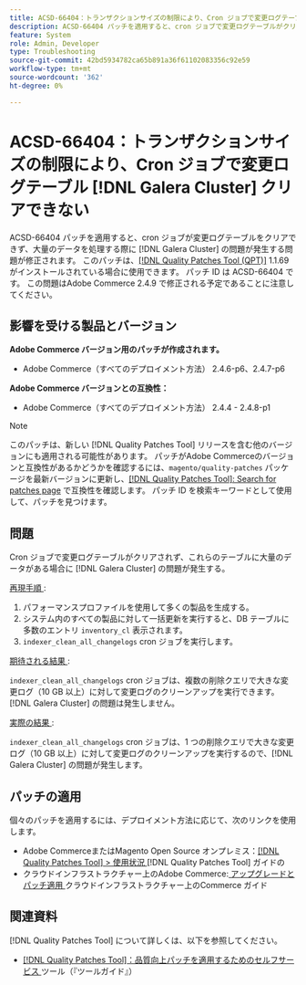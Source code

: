 ```yaml
---
title: ACSD-66404：トランザクションサイズの制限により、Cron ジョブで変更ログテーブル  [!DNL Galera Cluster]  クリアに失敗する
description: ACSD-66404 パッチを適用すると、cron ジョブで変更ログテーブルがクリアされず、これらのテーブルに大量のデータが含まれている場合に問題が発生する  [!DNL Galera Cluster] Adobe Commerceの問題を修正できます。
feature: System
role: Admin, Developer
type: Troubleshooting
source-git-commit: 42bd5934782ca65b891a36f61102083356c92e59
workflow-type: tm+mt
source-wordcount: '362'
ht-degree: 0%

---
```



# ACSD-66404：トランザクションサイズの制限により、Cron ジョブで変更ログテーブル [!DNL Galera Cluster] クリアできない

ACSD-66404 パッチを適用すると、cron ジョブが変更ログテーブルをクリアできず、大量のデータを処理する際に [!DNL Galera Cluster] の問題が発生する問題が修正されます。 このパッチは、[[!DNL Quality Patches Tool (QPT)]](/help/tools/quality-patches-tool/quality-patches-tool-to-self-serve-quality-patches.md) 1.1.69 がインストールされている場合に使用できます。 パッチ ID は ACSD-66404 です。 この問題はAdobe Commerce 2.4.9 で修正される予定であることに注意してください。

## 影響を受ける製品とバージョン

**Adobe Commerce バージョン用のパッチが作成されます。**

* Adobe Commerce（すべてのデプロイメント方法） 2.4.6-p6、2.4.7-p6

**Adobe Commerce バージョンとの互換性：**

* Adobe Commerce（すべてのデプロイメント方法） 2.4.4 - 2.4.8-p1

>[!NOTE]
>
>このパッチは、新しい [!DNL Quality Patches Tool] リリースを含む他のバージョンにも適用される可能性があります。 パッチがAdobe Commerceのバージョンと互換性があるかどうかを確認するには、`magento/quality-patches` パッケージを最新バージョンに更新し、[[!DNL Quality Patches Tool]: Search for patches page](https://experienceleague.adobe.com/tools/commerce-quality-patches/index.html) で互換性を確認します。 パッチ ID を検索キーワードとして使用して、パッチを見つけます。

## 問題

Cron ジョブで変更ログテーブルがクリアされず、これらのテーブルに大量のデータがある場合に [!DNL Galera Cluster] の問題が発生する。

<u> 再現手順 </u>:

1. パフォーマンスプロファイルを使用して多くの製品を生成する。
1. システム内のすべての製品に対して一括更新を実行すると、DB テーブルに多数のエントリ `inventory_cl` 表示されます。
1. `indexer_clean_all_changelogs` cron ジョブを実行します。

<u> 期待される結果 </u>:

`indexer_clean_all_changelogs` cron ジョブは、複数の削除クエリで大きな変更ログ（10 GB 以上）に対して変更ログのクリーンアップを実行できます。[!DNL Galera Cluster] の問題は発生しません。

<u> 実際の結果 </u>:

`indexer_clean_all_changelogs` cron ジョブは、1 つの削除クエリで大きな変更ログ（10 GB 以上）に対して変更ログのクリーンアップを実行するので、[!DNL Galera Cluster] の問題が発生します。

## パッチの適用

個々のパッチを適用するには、デプロイメント方法に応じて、次のリンクを使用します。

* Adobe CommerceまたはMagento Open Source オンプレミス：[[!DNL Quality Patches Tool] > 使用状況 ](/help/tools/quality-patches-tool/usage.md)[!DNL Quality Patches Tool] ガイドの
* クラウドインフラストラクチャー上のAdobe Commerce:[ アップグレードとパッチ適用 ](https://experienceleague.adobe.com/docs/commerce-cloud-service/user-guide/develop/upgrade/apply-patches.html) クラウドインフラストラクチャー上のCommerce ガイド

## 関連資料

[!DNL Quality Patches Tool] について詳しくは、以下を参照してください。

* [[!DNL Quality Patches Tool]：品質向上パッチを適用するためのセルフサービス ](/help/tools/quality-patches-tool/quality-patches-tool-to-self-serve-quality-patches.md) ツール（『ツールガイド』）
